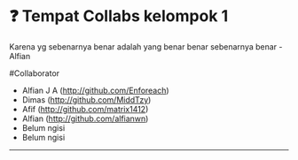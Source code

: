 # ❓ Tempat Collabs kelompok 1

Karena yg sebenarnya benar adalah yang benar benar sebenarnya benar -Alfian

#Collaborator

- Alfian J A (http://github.com/Enforeach)
- Dimas (http://github.com/MiddTzy)
- Afif (http://github.com/matrix1412)
- Alfian (http://github.com/alfianwn)
- Belum ngisi
- Belum ngisi
***